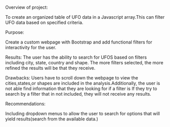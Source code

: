 Overview of project:

To create an organized table of UFO data in a Javascript array.This can filter  UFO data based on specified criteria.

Purpose:

Create a custom webpage with Bootstrap and add functional filters for interactivity for the user.

Results:
The user has the ability to search for UFOS based on filters including city, state, country and shape. The more filters selected, the more refined the results will be that they receive.

Drawbacks:
Users have to scroll down the webpage to view the cities,states,or shapes are included in the analysis.Additionally,  the user is not able find information that they are looking for if a filter is If they try to search by a filter that in not included, they will not receive any results.

Recommendations:

Including dropdown menus to allow the user to search for options that will yield results(search from the available data.)

